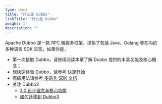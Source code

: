```yaml
---
type: docs
title: "什么是 Dubbo"
linkTitle: "什么是 Dubbo"
weight: 1
description: ""
---
```

    
Apache Dubbo 是一款 RPC 微服务框架，提供了包括 Java、Golang 等在内的多种语言 SDK 实现，如果你是，
* 第一次接触 Dubbo，请继续阅读本章了解 Dubbo 提供的丰富功能及核心概念；
* 想快速体验 Dubbo，请参考 [快速开始](../quickstart)
* 高级用法请参考 [多语言 SDK 文档](../mannual)
* 关注 Dubbo3 
  * [3.0 设计理念与核心功能](./dubbo3/)
  * [如何迁移到 Dubbo3](/zh/docs3-v2/java-sdk/upgrades-and-compatibility)


